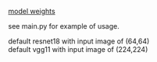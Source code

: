 [model weights](https://drive.google.com/drive/folders/1zm2v6JbL3GACy7GA7qeZppb0uq_tpsDd?usp=sharing)

see main.py for example of usage.

default resnet18 with input image of (64,64)  
default vgg11 with input image of (224,224)